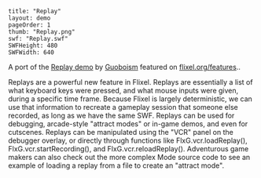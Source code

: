 ```
title: "Replay"
layout: demo
pageOrder: 1
thumb: "Replay.png"
swf: "Replay.swf"
SWFHeight: 480
SWFWidth: 640
```

A port of the [Replay demo](https://github.com/guoboism/Flixel_Replay_DEMO/) by [Guoboism](https://github.com/guoboism)&nbsp;featured on&nbsp;[flixel.org/features](http://flixel.org/features.html)..

Replays are a powerful new feature in Flixel. Replays are essentially a list of what keyboard keys were pressed, and what mouse inputs were given, during a specific time frame. Because Flixel is largely deterministic, we can use that information to recreate a gameplay session that someone else recorded, as long as we have the same SWF. Replays can be used for debugging, arcade-style "attract modes" or in-game demos, and even for cutscenes. Replays can be manipulated using the "VCR" panel on the debugger overlay, or directly through functions like FlxG.vcr.loadReplay(), FlxG.vcr.startRecording(), and FlxG.vcr.reloadReplay(). Adventurous game makers can also check out the more complex Mode source code to see an example of loading a replay from a file to create an "attract mode".&nbsp;